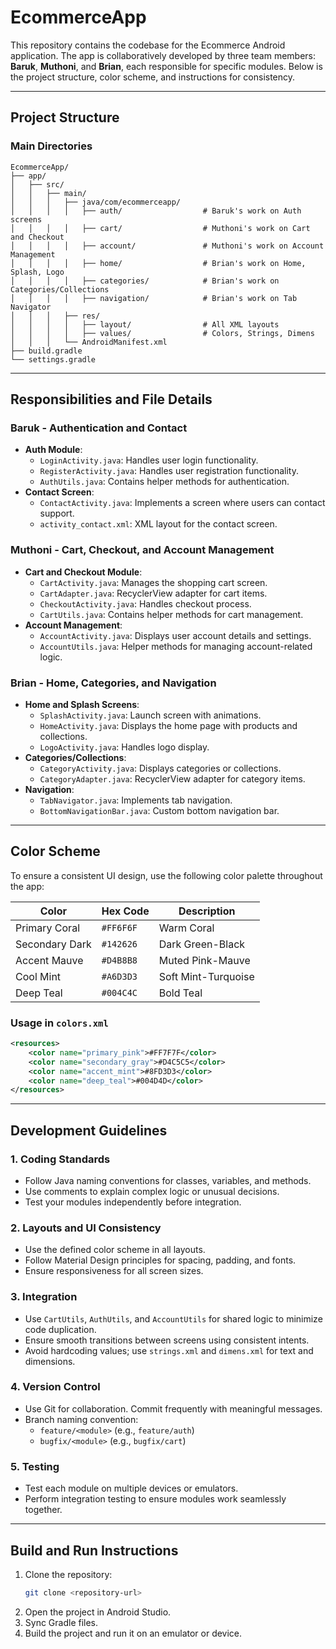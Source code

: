 
# EcommerceApp

This repository contains the codebase for the Ecommerce Android application. The app is collaboratively developed by three team members: **Baruk**, **Muthoni**, and **Brian**, each responsible for specific modules. Below is the project structure, color scheme, and instructions for consistency.

---

## Project Structure

### Main Directories
```
EcommerceApp/
├── app/
│   ├── src/
│   │   ├── main/
│   │   │   ├── java/com/ecommerceapp/
│   │   │   │   ├── auth/                  # Baruk's work on Auth screens
│   │   │   │   ├── cart/                  # Muthoni's work on Cart and Checkout
│   │   │   │   ├── account/               # Muthoni's work on Account Management
│   │   │   │   ├── home/                  # Brian's work on Home, Splash, Logo
│   │   │   │   ├── categories/            # Brian's work on Categories/Collections
│   │   │   │   ├── navigation/            # Brian's work on Tab Navigator
│   │   │   ├── res/
│   │   │   │   ├── layout/                # All XML layouts
│   │   │   │   ├── values/                # Colors, Strings, Dimens
│   │   │   └── AndroidManifest.xml
├── build.gradle
└── settings.gradle
```

---

## Responsibilities and File Details

### **Baruk** - Authentication and Contact  
- **Auth Module**:  
  - `LoginActivity.java`: Handles user login functionality.  
  - `RegisterActivity.java`: Handles user registration functionality.  
  - `AuthUtils.java`: Contains helper methods for authentication.  
- **Contact Screen**:  
  - `ContactActivity.java`: Implements a screen where users can contact support.  
  - `activity_contact.xml`: XML layout for the contact screen.

### **Muthoni** - Cart, Checkout, and Account Management  
- **Cart and Checkout Module**:  
  - `CartActivity.java`: Manages the shopping cart screen.  
  - `CartAdapter.java`: RecyclerView adapter for cart items.  
  - `CheckoutActivity.java`: Handles checkout process.  
  - `CartUtils.java`: Contains helper methods for cart management.  
- **Account Management**:  
  - `AccountActivity.java`: Displays user account details and settings.  
  - `AccountUtils.java`: Helper methods for managing account-related logic.

### **Brian** - Home, Categories, and Navigation  
- **Home and Splash Screens**:  
  - `SplashActivity.java`: Launch screen with animations.  
  - `HomeActivity.java`: Displays the home page with products and collections.  
  - `LogoActivity.java`: Handles logo display.  
- **Categories/Collections**:  
  - `CategoryActivity.java`: Displays categories or collections.  
  - `CategoryAdapter.java`: RecyclerView adapter for category items.  
- **Navigation**:  
  - `TabNavigator.java`: Implements tab navigation.  
  - `BottomNavigationBar.java`: Custom bottom navigation bar.

---

## Color Scheme

To ensure a consistent UI design, use the following color palette throughout the app:

| Color          | Hex Code   | Description            |
|-----------------|------------|-----------------------|
| Primary Coral   | `#FF6F6F` | Warm Coral             |
| Secondary Dark  | `#142626` | Dark Green-Black       |
| Accent Mauve    | `#D4B8B8` | Muted Pink-Mauve       |
| Cool Mint       | `#A6D3D3` | Soft Mint-Turquoise    |
| Deep Teal       | `#004C4C` | Bold Teal              |


### Usage in `colors.xml`
```xml
<resources>
    <color name="primary_pink">#FF7F7F</color>
    <color name="secondary_gray">#D4C5C5</color>
    <color name="accent_mint">#8FD3D3</color>
    <color name="deep_teal">#004D4D</color>
</resources>
```

---

## Development Guidelines

### 1. **Coding Standards**  
- Follow Java naming conventions for classes, variables, and methods.  
- Use comments to explain complex logic or unusual decisions.  
- Test your modules independently before integration.  

### 2. **Layouts and UI Consistency**  
- Use the defined color scheme in all layouts.  
- Follow Material Design principles for spacing, padding, and fonts.  
- Ensure responsiveness for all screen sizes.

### 3. **Integration**  
- Use `CartUtils`, `AuthUtils`, and `AccountUtils` for shared logic to minimize code duplication.  
- Ensure smooth transitions between screens using consistent intents.  
- Avoid hardcoding values; use `strings.xml` and `dimens.xml` for text and dimensions.

### 4. **Version Control**  
- Use Git for collaboration. Commit frequently with meaningful messages.  
- Branch naming convention:  
  - `feature/<module>` (e.g., `feature/auth`)  
  - `bugfix/<module>` (e.g., `bugfix/cart`)  

### 5. **Testing**  
- Test each module on multiple devices or emulators.  
- Perform integration testing to ensure modules work seamlessly together.

---

## Build and Run Instructions

1. Clone the repository:
   ```bash
   git clone <repository-url>
   ```
2. Open the project in Android Studio.  
3. Sync Gradle files.  
4. Build the project and run it on an emulator or device.
